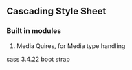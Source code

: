 ## Cascading Style Sheet

### Built in modules

1. Media Quires, for Media type handling

sass 3.4.22
boot strap